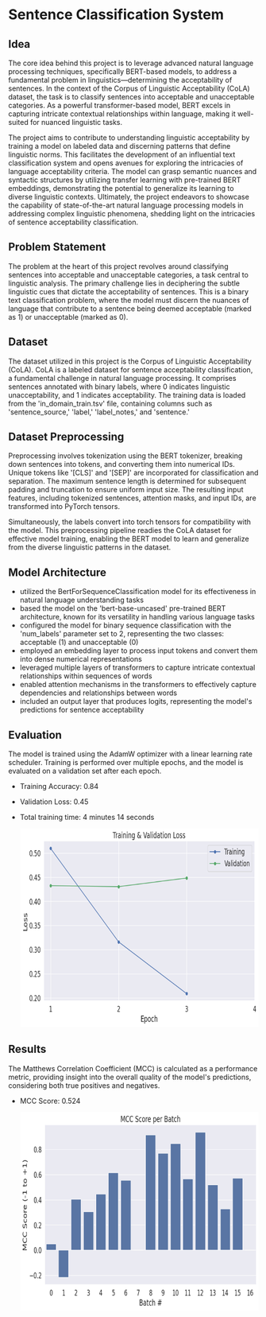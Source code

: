 # Sentence Classification System

## Idea

The core idea behind this project is to leverage advanced natural language processing techniques, specifically BERT-based models, to address a fundamental problem in linguistics—determining the acceptability of sentences. In the context of the Corpus of Linguistic Acceptability (CoLA) dataset, the task is to classify sentences into acceptable and unacceptable categories. As a powerful transformer-based model, BERT excels in capturing intricate contextual relationships within language, making it well-suited for nuanced linguistic tasks.

The project aims to contribute to understanding linguistic acceptability by training a model on labeled data and discerning patterns that define linguistic norms. This facilitates the development of an influential text classification system and opens avenues for exploring the intricacies of language acceptability criteria. The model can grasp semantic nuances and syntactic structures by utilizing transfer learning with pre-trained BERT embeddings, demonstrating the potential to generalize its learning to diverse linguistic contexts. Ultimately, the project endeavors to showcase the capability of state-of-the-art natural language processing models in addressing complex linguistic phenomena, shedding light on the intricacies of sentence acceptability classification.


## Problem Statement

The problem at the heart of this project revolves around classifying sentences into acceptable and unacceptable categories, a task central to linguistic analysis. The primary challenge lies in deciphering the subtle linguistic cues that dictate the acceptability of sentences. This is a binary text classification problem, where the model must discern the nuances of language that contribute to a sentence being deemed acceptable (marked as 1) or unacceptable (marked as 0).


## Dataset

The dataset utilized in this project is the Corpus of Linguistic Acceptability (CoLA). CoLA is a labeled dataset for sentence acceptability classification, a fundamental challenge in natural language processing. It comprises sentences annotated with binary labels, where 0 indicates linguistic unacceptability, and 1 indicates acceptability. The training data is loaded from the 'in_domain_train.tsv' file, containing columns such as 'sentence_source,' 'label,' 'label_notes,' and 'sentence.'


## Dataset Preprocessing

Preprocessing involves tokenization using the BERT tokenizer, breaking down sentences into tokens, and converting them into numerical IDs. Unique tokens like '[CLS]' and '[SEP]' are incorporated for classification and separation. The maximum sentence length is determined for subsequent padding and truncation to ensure uniform input size.
The resulting input features, including tokenized sentences, attention masks, and input IDs, are transformed into PyTorch tensors. 

Simultaneously, the labels convert into torch tensors for compatibility with the model. This preprocessing pipeline readies the CoLA dataset for effective model training, enabling the BERT model to learn and generalize from the diverse linguistic patterns in the dataset.


## Model Architecture

- utilized the BertForSequenceClassification model for its effectiveness in natural language understanding tasks
- based the model on the 'bert-base-uncased' pre-trained BERT architecture, known for its versatility in handling various language tasks
- configured the model for binary sequence classification with the 'num_labels' parameter set to 2, representing the two classes: acceptable (1) and unacceptable (0)
- employed an embedding layer to process input tokens and convert them into dense numerical representations
- leveraged multiple layers of transformers to capture intricate contextual relationships within sequences of words
- enabled attention mechanisms in the transformers to effectively capture dependencies and relationships between words
- included an output layer that produces logits, representing the model's predictions for sentence acceptability


## Evaluation

The model is trained using the AdamW optimizer with a linear learning rate scheduler. Training is performed over multiple epochs, and the model is evaluated on a validation set after each epoch. 

- Training Accuracy: 0.84
- Validation Loss: 0.45
- Total training time: 4 minutes 14 seconds

  <center><img src="https://github.com/niladrimitra11/Sentence_Classification_System/blob/main/Images/Data_Loss_for_Training_and_Validation.png" width="800" height="400"></center>

## Results

The Matthews Correlation Coefficient (MCC) is calculated as a performance metric, providing insight into the overall quality of the model's predictions, considering both true positives and negatives.

- MCC Score: 0.524

  <center><img src="https://github.com/niladrimitra11/Sentence_Classification_System/blob/main/Images/MCC_Score_per_Batch.png" width="800" height="400"></center>
